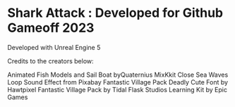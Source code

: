 # Shark Attack : Developed for Github Gameoff 2023

Developed with Unreal Engine 5

Credits to the creators below:

Animated Fish Models and Sail Boat byQuaternius
MixKkit Close Sea Waves Loop
Sound Effect from Pixabay
Fantastic Village Pack
Deadly Cute Font by Hawtpixel 
Fantastic Village Pack by Tidal Flask Studios
Learning Kit by Epic Games
